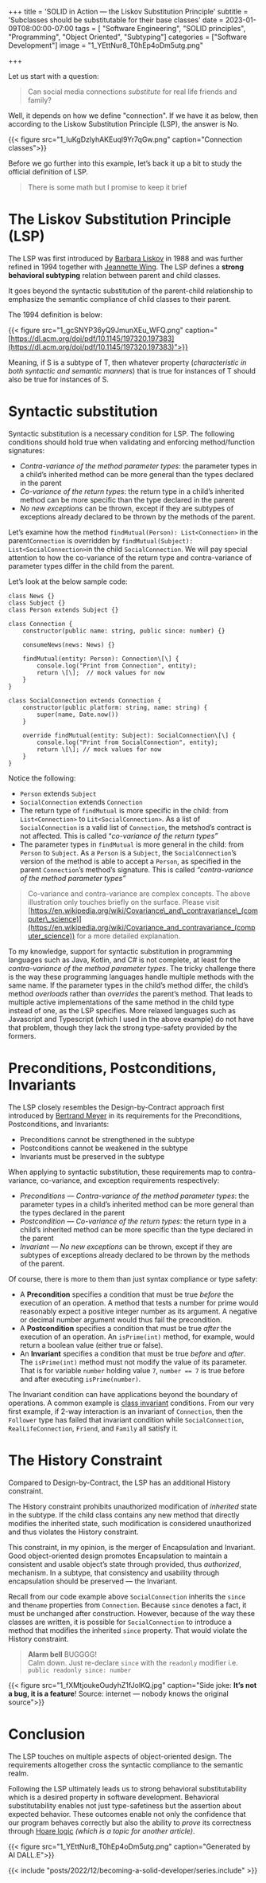 +++
title = 'SOLID in Action — the Liskov Substitution Principle'
subtitle = 'Subclasses should be substitutable for their base classes'
date = 2023-01-09T08:00:00-07:00
tags = [ "Software Engineering", "SOLID principles", "Programming", "Object Oriented", "Subtyping"]
categories = ["Software Development"]
image = "1_YEttNur8_T0hEp4oDm5utg.png"

+++

Let us start with a question:

> Can social media connections _substitute_ for real life friends and family?

Well, it depends on how we define "connection". If we have it as below, then according to the Liskow Substitution Principle (LSP), the answer is No.

{{< figure src="1_IuKgDzlyhAKEuql9Yr7qGw.png" caption="Connection classes">}}

Before we go further into this example, let’s back it up a bit to study the official definition of LSP.

> There is some math but I promise to keep it brief

The Liskov Substitution Principle (LSP)
=======================================

The LSP was first introduced by [Barbara Liskov](https://en.wikipedia.org/wiki/Barbara_Liskov) in 1988 and was further refined in 1994 together with [Jeannette Wing](https://en.wikipedia.org/wiki/Jeannette_Wing). The LSP defines a **strong behavioral subtyping** relation between parent and child classes.

It goes beyond the syntactic substitution of the parent-child relationship to emphasize the semantic compliance of child classes to their parent.

The 1994 definition is below:

{{< figure src="1_gcSNYP36yQ9JmunXEu_WFQ.png" caption="[https://dl.acm.org/doi/pdf/10.1145/197320.197383](https://dl.acm.org/doi/pdf/10.1145/197320.197383)">}}


Meaning, if S is a subtype of T, then whatever property (_characteristic in both syntactic and semantic manners_) that is true for instances of T should also be true for instances of S.

Syntactic substitution
======================

Syntactic substitution is a necessary condition for LSP. The following conditions should hold true when validating and enforcing method/function signatures:

*   _Contra-variance of the method parameter types_: the parameter types in a child’s inherited method can be more general than the types declared in the parent
*   _Co-variance of the return types_: the return type in a child’s inherited method can be more specific than the type declared in the parent
*   _No new exceptions_ can be thrown, except if they are subtypes of exceptions already declared to be thrown by the methods of the parent.

Let’s examine how the method `findMutual(Person): List<Connection>` in the parent`Connection` is overridden by `findMutual(Subject): List<SocialConnection>`in the child `SocialConnection`. We will pay special attention to how the co-variance of the return type and contra-variance of parameter types differ in the child from the parent.

Let’s look at the below sample code:

```
class News {}   
class Subject {}  
class Person extends Subject {}  
  
class Connection {  
    constructor(public name: string, public since: number) {}  
      
    consumeNews(news: News) {}  
  
    findMutual(entity: Person): Connection\[\] {  
        console.log("Print from Connection", entity);  
        return \[\];  // mock values for now  
    }  
}  
  
class SocialConnection extends Connection {  
    constructor(public platform: string, name: string) {  
        super(name, Date.now())  
    }  
  
    override findMutual(entity: Subject): SocialConnection\[\] {  
        console.log("Print from SocialConnection", entity);  
        return \[\]; // mock values for now  
    }  
}
```

Notice the following:

*   `Person` extends `Subject`
*   `SocialConnection` extends `Connection`
*   The return type of `findMutual` is more specific in the child: from `List<Connection>` to `Lit<SocialConnection>`. As a list of `SocialConnection` is a valid list of `Connection`, the metshod’s contract is not affected. This is called “_co-variance of the return types”_
*   The parameter types in `findMutual` is more general in the child: from `Person` to `Subject`. As a `Person` is a `Subject`, the `SocialConnection`’s version of the method is able to accept a `Person`, as specified in the parent `Connection`’s method’s signature. This is called _“contra-variance of the method parameter types”_

> Co-variance and contra-variance are complex concepts. The above illustration only touches briefly on the surface. Please visit [https://en.wikipedia.org/wiki/Covariance\_and\_contravariance\_(computer\_science)](https://en.wikipedia.org/wiki/Covariance_and_contravariance_(computer_science)) for a more detailed explanation.

To my knowledge, support for syntactic substitution in programming languages such as Java, Kotlin, and C# is not complete, at least for the _contra-variance of the method parameter types_. The tricky challenge there is the way these programming languages handle multiple methods with the same name. If the parameter types in the child’s method differ, the child’s method _overloads_ rather than _overrides_ the parent’s method. That leads to multiple active implementations of the same method in the child type instead of one, as the LSP specifies. More relaxed languages such as Javascript and Typescript (which I used in the above example) do not have that problem, though they lack the strong type-safety provided by the formers.

Preconditions, Postconditions, Invariants
=========================================

The LSP closely resembles the Design-by-Contract approach first introduced by [Bertrand Meyer](https://en.wikipedia.org/wiki/Bertrand_Meyer) in its requirements for the Preconditions, Postconditions, and Invariants:

*   Preconditions cannot be strengthened in the subtype
*   Postconditions cannot be weakened in the subtype
*   Invariants must be preserved in the subtype

When applying to syntactic substitution, these requirements map to contra-variance, co-variance, and exception requirements respectively:

*   _Preconditions — Contra-variance of the method parameter types_: the parameter types in a child’s inherited method can be more general than the types declared in the parent
*   _Postcondition — Co-variance of the return types_: the return type in a child’s inherited method can be more specific than the type declared in the parent
*   _Invariant — No new exceptions_ can be thrown, except if they are subtypes of exceptions already declared to be thrown by the methods of the parent.

Of course, there is more to them than just syntax compliance or type safety:

*   A **Precondition** specifies a condition that must be true _before_ the execution of an operation. A method that tests a number for prime would reasonably expect a positive integer number as its argument. A negative or decimal number argument would thus fail the precondition.
*   A **Postcondition** specifies a condition that must be true _after_ the execution of an operation. An `isPrime(int)` method, for example, would return a boolean value (either true or false).
*   An **Invariant** specifies a condition that must be true _before_ and _after_. The `isPrime(int)` method must not modify the value of its parameter. That is for variable `number` holding value `7`, `number == 7` is true before and after executing `isPrime(number)`.

The Invariant condition can have applications beyond the boundary of operations. A common example is [class invariant](https://en.wikipedia.org/wiki/Class_invariant) conditions. From our very first example, if 2-way interaction is an invariant of `Connection`, then the `Follower` type has failed that invariant condition while `SocialConnection`, `RealLifeConnection`, `Friend`, and `Family` all satisfy it.

The History Constraint
======================

Compared to Design-by-Contract, the LSP has an additional History constraint.

The History constraint prohibits unauthorized modification of _inherited_ state in the subtype. If the child class contains any new method that directly modifies the inherited state, such modification is considered unauthorized and thus violates the History constraint.

This constraint, in my opinion, is the merger of Encapsulation and Invariant. Good object-oriented design promotes Encapsulation to maintain a consistent and usable object’s state through provided, thus _authorized_, mechanism. In a subtype, that consistency and usability through encapsulation should be preserved — the Invariant.

Recall from our code example above `SocialConnection` inherits the `since` and the`name` properties from `Connection`. Because `since` denotes a fact, it must be unchanged after construction. However, because of the way these classes are written, it is possible for `SocialConnection` to introduce a method that modifies the inherited `since` property. That would violate the History constraint.

> **Alarm bell** BUGGGG!  
> Calm down. Just re-declare `since` with the `readonly` modifier i.e. `public readonly since: number`

{{< figure src="1_fXMtjoukeOudyhZ1fJolKQ.jpg" caption="Side joke: **It’s not a bug, it is a feature**! Source: internet — nobody knows the original source">}}


Conclusion
==========

The LSP touches on multiple aspects of object-oriented design. The requirements altogether cross the syntactic compliance to the semantic realm.

Following the LSP ultimately leads us to strong behavioral substitutability which is a desired property in software development. Behavioral substitutability enables not just type-safetiness but the assertion about expected behavior. These outcomes enable not only the confidence that our program behaves correctly but also the ability to _prove_ its correctness through [Hoare logic](https://en.wikipedia.org/wiki/Hoare_logic) _(which is a topic for another article)_.

{{< figure src="1_YEttNur8_T0hEp4oDm5utg.png" caption="Generated by AI DALL.E">}}


{{< include "posts/2022/12/becoming-a-solid-developer/series.include" >}}